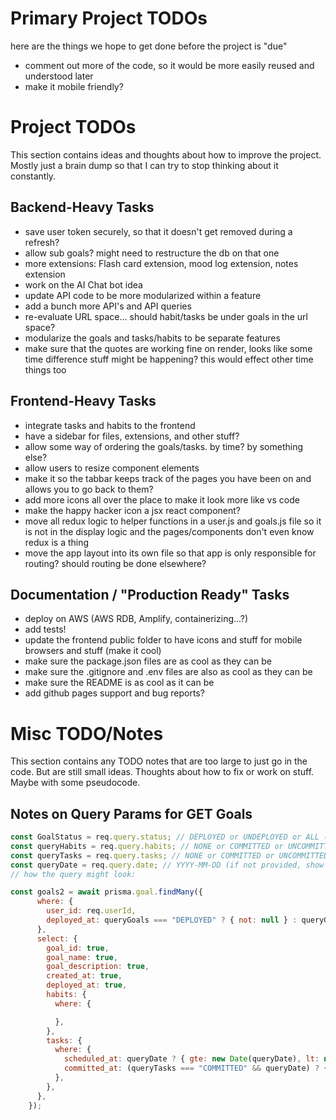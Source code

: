 
# Primary Project TODOs
here are the things we hope to get done before the project is "due"
- comment out more of the code, so it would be more easily reused and understood later 
- make it mobile friendly?


# Project TODOs
This section contains ideas and thoughts about how to improve the project.
Mostly just a brain dump so that I can try to stop thinking about it constantly.

## Backend-Heavy Tasks
- save user token securely, so that it doesn't get removed during a refresh? 
- allow sub goals? might need to restructure the db on that one 
- more extensions: Flash card extension, mood log extension, notes extension 
- work on the AI Chat bot idea
- update API code to be more modularized within a feature 
- add a bunch more API's and API queries
- re-evaluate URL space... should habit/tasks be under goals in the url space? 
- modularize the goals and tasks/habits to be separate features 
- make sure that the quotes are working fine on render, looks like some time 
  difference stuff might be happening? this would effect other time things too


## Frontend-Heavy Tasks
- integrate tasks and habits to the frontend
- have a sidebar for files, extensions, and other stuff? 
- allow some way of ordering the goals/tasks. by time? by something else? 
- allow users to resize component elements
- make it so the tabbar keeps track of the pages you have been on and allows you to go back to them? 
- add more icons all over the place to make it look more like vs code
- make the happy hacker icon a jsx react component? 
- move all redux logic to helper functions in a user.js and goals.js file so it is not in the display logic
  and the pages/components don't even know redux is a thing
- move the app layout into its own file so that app is only responsible for routing? should routing be done elsewhere?


## Documentation / "Production Ready" Tasks
- deploy on AWS (AWS RDB, Amplify, containerizing...?)
- add tests!
- update the frontend public folder to have icons and stuff for mobile browsers and stuff (make it cool)
- make sure the package.json files are as cool as they can be
- make sure the .gitignore and .env files are also as cool as they can be
- make sure the README is as cool as it can be
- add github pages support and bug reports? 



# Misc TODO/Notes
This section contains any TODO notes that are too large to just go in the code.
But are still small ideas. Thoughts about how to fix or work on stuff. 
Maybe with some pseudocode.


## Notes on Query Params for GET Goals
```javascript
const GoalStatus = req.query.status; // DEPLOYED or UNDEPLOYED or ALL (if not provided, show all goals)
const queryHabits = req.query.habits; // NONE or COMMITTED or UNCOMMITTED or ALL (if not provided, show all habits)
const queryTasks = req.query.tasks; // NONE or COMMITTED or UNCOMMITTED or ALL (if not provided, show all tasks)
const queryDate = req.query.date; // YYYY-MM-DD (if not provided, show all days)
// how the query might look:

const goals2 = await prisma.goal.findMany({
      where: {
        user_id: req.userId,
        deployed_at: queryGoals === "DEPLOYED" ? { not: null } : queryGoals === "UNDEPLOYED" ? null : undefined,
      },
      select: {
        goal_id: true,
        goal_name: true,
        goal_description: true,
        created_at: true,
        deployed_at: true,
        habits: {
          where: {

          },
        },
        tasks: {
          where: {
            scheduled_at: queryDate ? { gte: new Date(queryDate), lt: new Date(queryDate + "T23:59:59") } : undefined,
            committed_at: (queryTasks === "COMMITTED" && queryDate) ? { gte: new Date(queryDate), lt: new Date(queryDate + "T23:59:59") } :  queryTasks === "COMMITTED" ? {not: null} : queryTasks === "UNCOMMITTED" ? null : undefined,
          },
        },
      },
    });
```